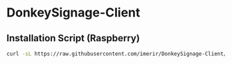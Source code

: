 # DonkeySignage-Client

## Installation Script (Raspberry)
```sh
curl -sL https://raw.githubusercontent.com/imerir/DonkeySignage-Client/master/piInstallScript | sudo -E bash - 
```
